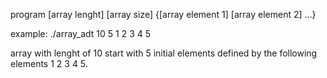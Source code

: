program [array lenght] [array size] {[array element 1] [array element 2] ...}

example: ./array_adt 10 5 1 2 3 4 5

array with lenght of 10
start with 5 initial elements defined by the following elements 1 2 3 4 5.
